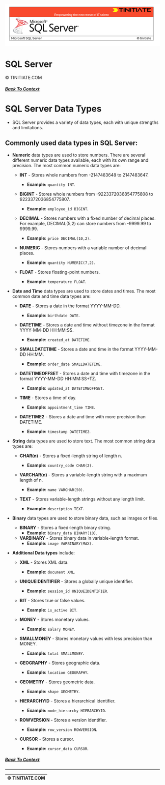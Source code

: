 ![SQL Server Tinitiate Image](sqlservericon.png)

# SQL Server
&copy; TINITIATE.COM

##### [Back To Context](./README.md)

# SQL Server Data Types
* SQL Server provides a variety of data types, each with unique strengths and limitations.

## Commonly used data types in SQL Server:
* **Numeric** data types are used to store numbers. There are several different numeric data types available, each with its own range and precision. The most common numeric data types are:

    * **INT** - Stores whole numbers from -2147483648 to 2147483647. 
        * **Example:** `quantity INT`.

    * **BIGINT** - Stores whole numbers from -9223372036854775808 to 9223372036854775807. 
        * **Example:** `employee_id BIGINT`.
    * **DECIMAL** - Stores numbers with a fixed number of decimal places. For example, DECIMAL(5,2) can store numbers from -9999.99 to 9999.99. 
        * **Example:** `price DECIMAL(10,2)`.
    * **NUMERIC** - Stores numbers with a variable number of decimal places. 
        * **Example:** `quantity NUMERIC(7,2)`.
    * **FLOAT** - Stores floating-point numbers.
        * **Example:** `temperature FLOAT`.

* **Date and Time** data types are used to store dates and times. The most common date and time data types are:
    * **DATE** - Stores a date in the format YYYY-MM-DD. 
        * **Example:** `birthdate DATE`.

    * **DATETIME** - Stores a date and time without timezone in the format YYYY-MM-DD HH:MM:SS. 
        * **Example:** `created_at DATETIME`.
    * **SMALLDATETIME** - Stores a date and time in the format YYYY-MM-DD HH:MM.
        * **Example:** `order_date SMALLDATETIME`.
    * **DATETIMEOFFSET** - Stores a date and time with timezone in the format YYYY-MM-DD HH:MM:SS+TZ. 
        * **Example:** `updated_at DATETIMEOFFSET`.
    * **TIME** - Stores a time of day. 
        * **Example:** `appointment_time TIME`.
    * **DATETIME2** - Stores a date and time with more precision than DATETIME.
        * **Example:** `timestamp DATETIME2`.
* **String** data types are used to store text. The most common string data types are:
    * **CHAR(n)** - Stores a fixed-length string of length n. 
        * **Example:** `country_code CHAR(2)`.

    * **VARCHAR(n)** - Stores a variable-length string with a maximum length of n. 
        * **Example:** `name VARCHAR(50)`.
    * **TEXT** - Stores variable-length strings without any length limit. 
        * **Example:** `description TEXT`.
* **Binary** data types are used to store binary data, such as images or files.
    * **BINARY** - Stores a fixed-length binary string.
        * **Example:** `binary_data BINARY(10)`.
    * **VARBINARY** - Stores binary data in variable-length format. 
        * **Example:** `image VARBINARY(MAX)`.
* **Additional Data types** include:
    * **XML** - Stores XML data. 
        * **Example:** `document XML`.
    
    * **UNIQUEIDENTIFIER** - Stores a globally unique identifier. 
        * **Example:** `session_id UNIQUEIDENTIFIER`.
    * **BIT** - Stores true or false values. 
        * **Example:** `is_active BIT`.
    * **MONEY** - Stores monetary values. 
        * **Example:** `salary MONEY`.
    * **SMALLMONEY** - Stores monetary values with less precision than MONEY.
        * **Example:** `total SMALLMONEY`.
    * **GEOGRAPHY** - Stores geographic data.
        * **Example:** `location GEOGRAPHY`.
    * **GEOMETRY** - Stores geometric data.
        * **Example:** `shape GEOMETRY`.
    * **HIERARCHYID** - Stores a hierarchical identifier.
        * **Example:** `node_hierarchy HIERARCHYID`.
    * **ROWVERSION** - Stores a version identifier.
        * **Example:** `row_version ROWVERSION`.
    * **CURSOR** - Stores a cursor.
        * **Example:** `cursor_data CURSOR`.

##### [Back To Context](./README.md)
***
| &copy; TINITIATE.COM |
|----------------------|
